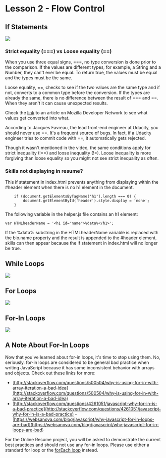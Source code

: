 # Lesson 2 - Flow Control
## If Statements
![](http://7xsjcm.com1.z0.glb.clouddn.com/16-9-13/75526972.jpg)
### Strict equality (===) vs Loose equality (==)

When you use three equal signs, ===, no type conversion is done prior to the comparison. If the values are different types, for example, a String and a Number, they can't ever be equal. To return true, the values must be equal and the types must be the same.  

Loose equality, ==, checks to see if the two values are the same type and if not, converts to a common type before the conversion. If the types are already the same, there is no difference between the result of === and ==. When they aren't it can cause unexpected results.  

Check the [link](https://developer.mozilla.org/en-US/docs/Web/JavaScript/Equality_comparisons_and_when_to_use_them) to an article on Mozilla Developer Network to see what values get converted into what.  

According to Jacques Favreau, the lead front-end engineer at Udacity, you should never use ==. It's a frequent source of bugs. In fact, if a Udacity engineer tries to commit code with ==, it automatically gets rejected.  

Though it wasn't mentioned in the video, the same conditions apply for strict inequality (!==) and loose inequality (!=). Loose inequality is more forgiving than loose equality so you might not see strict inequality as often.

### Skills not displaying in resume?
This if statement in index.html prevents anything from displaying within the #header element when there is no h1 element in the document.
```
    if (document.getElementsByTagName('h1').length === 0) {
        document.getElementById('header').style.display = 'none';
    }
```
The following variable in the helper.js file contains an h1 element:

```var HTMLheaderName = '<h1 id="name">%data%</h1>';```

If the %data% substring in the HTMLheaderName variable is replaced with the bio.name property and the result is appended to the #header element, skills can then appear because the if statement in index.html will no longer be true.

## While Loops
![](http://7xsjcm.com1.z0.glb.clouddn.com/16-10-1/93958310.jpg)

## For Loops
![](http://7xsjcm.com1.z0.glb.clouddn.com/16-10-1/1677945.jpg)

## For-In Loops
![](http://7xsjcm.com1.z0.glb.clouddn.com/16-10-1/888029.jpg)

## A Note About For-In Loops
Now that you've learned about for-in loops, it's time to stop using them. No, seriously. for-in loops are considered to be general bad practice when writing JavaScript because it has some inconsistent behavior with arrays and objects. Check out these links for more:

- [http://stackoverflow.com/questions/500504/why-is-using-for-in-with-array-iteration-a-bad-idea](http://stackoverflow.com/questions/500504/why-is-using-for-in-with-array-iteration-a-bad-idea)
- [http://stackoverflow.com/questions/4261051/javascript-why-for-in-is-a-bad-practice](http://stackoverflow.com/questions/4261051/javascript-why-for-in-is-a-bad-practice)
-[https://websanova.com/blog/javascript/why-javascript-for-in-loops-are-bad](https://websanova.com/blog/javascript/why-javascript-for-in-loops-are-bad)

For the Online Resume project, you will be asked to demonstrate the current best practices and should not use any for-in loops. Please use either a standard for loop or the [forEach loop](https://developer.mozilla.org/en-US/docs/Web/JavaScript/Reference/Global_Objects/Array/forEach) instead.